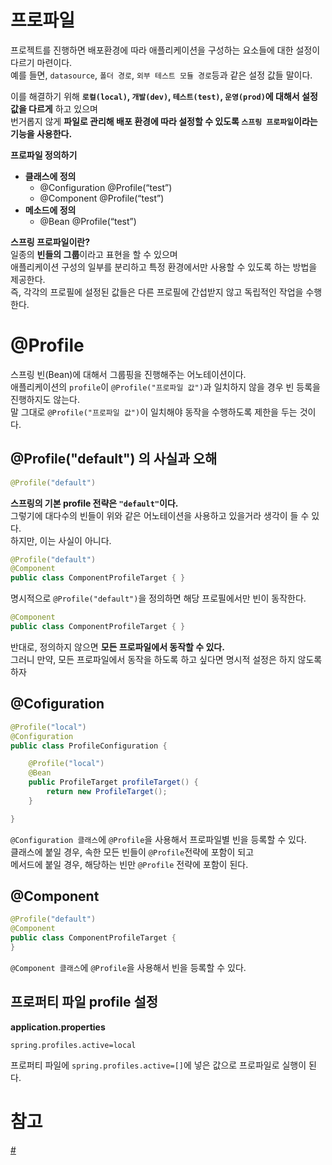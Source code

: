 프로파일
===================
프로젝트를 진행하면 배포환경에 따라 애플리케이션을 구성하는 요소들에 대한 설정이 다르기 마련이다.        
예를 들면, `datasource`, `폴더 경로`, `외부 테스트 모듈 경로`등과 같은 설정 값들 말이다.         
      
이를 해결하기 위해 **`로컬(local)`, `개발(dev)`, `테스트(test)`, `운영(prod)`에 대해서 설정 값을 다르게** 하고 있으며        
번거롭지 않게 **파일로 관리해 배포 환경에 따라 설정할 수 있도록 `스프링 프로파일`이라는 기능을 사용한다.**    
      
**프로파일 정의하기**    
* **클래스에 정의**
  * @Configuration @Profile(“test”)
  * @Component @Profile(“test”)
* **메소드에 정의**    
  * @Bean @Profile(“test”)
    
**스프링 프로파일이란?**          
일종의 **빈들의 그룹**이라고 표현을 할 수 있으며              
애플리케이션 구성의 일부를 분리하고 특정 환경에서만 사용할 수 있도록 하는 방법을 제공한다.            
즉, 각각의 프로필에 설정된 값들은 다른 프로필에 간섭받지 않고 독립적인 작업을 수행한다.             
        
# @Profile            
스프링 빈(Bean)에 대해서 그룹핑을 진행해주는 어노테이션이다.               
애플리케이션의 `profile`이 `@Profile("프로파일 값")`과 일치하지 않을 경우 빈 등록을 진행하지도 않는다.        
말 그대로 `@Profile("프로파일 값")`이 일치해야 동작을 수행하도록 제한을 두는 것이다.    
  
## @Profile("default") 의 사실과 오해  
```java
@Profile("default")
```   
**스프링의 기본 profile 전략은 `"default"`이다.**      
그렇기에 대다수의 빈들이 위와 같은 어노테이션을 사용하고 있을거라 생각이 들 수 있다.   
하지만, 이는 사실이 아니다.   

```java
@Profile("default")
@Component
public class ComponentProfileTarget { }
```   
명시적으로 `@Profile("default")`을 정의하면 해당 프로필에서만 빈이 동작한다.          
      
```java
@Component
public class ComponentProfileTarget { }
```      
반대로, 정의하지 않으면 **모든 프로파일에서 동작할 수 있다.**      
그러니 만약, 모든 프로파일에서 동작을 하도록 하고 싶다면 명시적 설정은 하지 않도록하자      
  
## @Cofiguration        
```java
@Profile("local")
@Configuration
public class ProfileConfiguration {

    @Profile("local")
    @Bean
    public ProfileTarget profileTarget() {
        return new ProfileTarget();
    }

}
```  
`@Configuration 클래스`에 `@Profile`을 사용해서 프로파일별 빈을 등록할 수 있다.   
클래스에 붙일 경우, 속한 모든 빈들이 `@Profile`전략에 포함이 되고       
메서드에 붙일 경우, 해당하는 빈만 `@Profile` 전략에 포함이 된다.       

## @Component   

```java
@Profile("default")
@Component
public class ComponentProfileTarget {
}
```
`@Component 클래스`에 `@Profile`을 사용해서 빈을 등록할 수 있다.     

## 프로퍼티 파일 profile 설정    
    
**application.properties**
```properties    
spring.profiles.active=local
```
프로퍼티 파일에 `spring.profiles.active=[]`에 넣은 값으로 프로파일로 실행이 된다.           


# 참고 
[#](https://docs.spring.io/spring-boot/docs/1.2.0.M1/reference/html/boot-features-profiles.html)    









